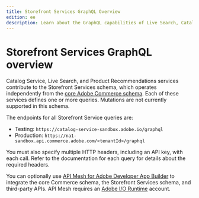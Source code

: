 ```yaml
---
title: Storefront Services GraphQL Overview
edition: ee
description: Learn about the GraphQL capabilities of Live Search, Catalog Service, and Product Recommendations
---
```


# Storefront Services GraphQL overview

Catalog Service, Live Search, and Product Recommendations services contribute to the Storefront Services schema, which operates independently from the [core Adobe Commerce schema](https://developer.adobe.com/commerce/webapi/graphql/). Each of these services defines one or more queries. Mutations are not currently supported in this schema.

The endpoints for all Storefront Service queries are:

- Testing: `https://catalog-service-sandbox.adobe.io/graphql`
- Production: `https://na1-sandbox.api.commerce.adobe.com/<tenantId>/graphql`

You must also specify multiple HTTP headers, including an API key, with each call. Refer to the documentation for each query for details about the required headers.

You can optionally use [API Mesh for Adobe Developer App Builder](https://developer.adobe.com/graphql-mesh-gateway/gateway/) to integrate the core Commerce schema, the Storefront Services schema, and third-party APIs. API Mesh requires an [Adobe I/O Runtime](https://developer.adobe.com/runtime/docs/guides/) account.
